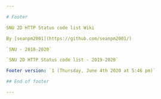 ```yaml
---

# Footer

SNU 2D HTTP Status code list Wiki

By [seanpm2001](https://github.com/seanpm2001/)

`SNU - 2018-2020`

`SNU 2D HTTP Status code list - 2019-2020`

Footer version: `1 (Thursday, June 4th 2020 at 5:46 pm)`

## End of footer

---
```

